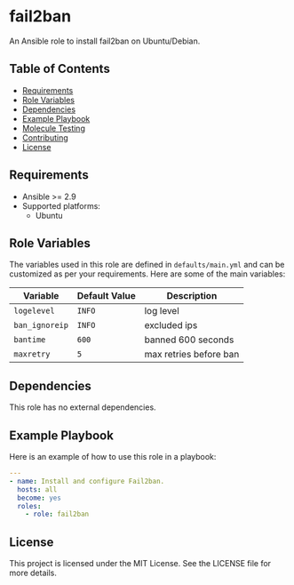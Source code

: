 # fail2ban

An Ansible role to install fail2ban on Ubuntu/Debian.

## Table of Contents

- [Requirements](#requirements)
- [Role Variables](#role-variables)
- [Dependencies](#dependencies)
- [Example Playbook](#example-playbook)
- [Molecule Testing](#molecule-testing)
- [Contributing](#contributing)
- [License](#license)

## Requirements

- Ansible >= 2.9
- Supported platforms:
  - Ubuntu

## Role Variables

The variables used in this role are defined in `defaults/main.yml` and can be customized as per your requirements. Here are some of the main variables:

| Variable           | Default Value           | Description                          |
|--------------------|-------------------------|--------------------------------------|
| `logelevel`  | `INFO`      | log level|
| `ban_ignoreip`  | `INFO`      | excluded ips|
| `bantime`  | `600`      | banned 600 seconds|
| `maxretry`  | `5`      | max retries before ban|

## Dependencies

This role has no external dependencies.

## Example Playbook

Here is an example of how to use this role in a playbook:

```yaml
---
- name: Install and configure Fail2ban.
  hosts: all
  become: yes
  roles:
    - role: fail2ban
```

## License
This project is licensed under the MIT License. See the LICENSE file for more details.